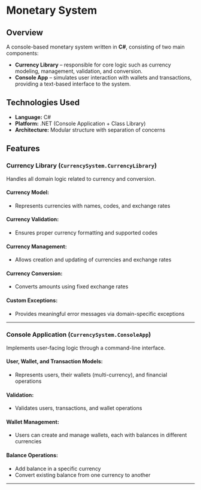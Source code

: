 # Monetary System

## Overview

A console-based monetary system written in **C#**, consisting of two main components:

- **Currency Library** – responsible for core logic such as currency modeling, management, validation, and conversion.
- **Console App** – simulates user interaction with wallets and transactions, providing a text-based interface to the system.

## Technologies Used

- **Language:** C#
- **Platform:** .NET (Console Application + Class Library)
- **Architecture:** Modular structure with separation of concerns

## Features

### Currency Library (`CurrencySystem.CurrencyLibrary`)
Handles all domain logic related to currency and conversion.

#### Currency Model:
  - Represents currencies with names, codes, and exchange rates

#### Currency Validation:
  - Ensures proper currency formatting and supported codes

#### Currency Management:
  - Allows creation and updating of currencies and exchange rates

#### Currency Conversion:
  - Converts amounts using fixed exchange rates

#### Custom Exceptions:
  - Provides meaningful error messages via domain-specific exceptions

---

### Console Application (`CurrencySystem.ConsoleApp`)
Implements user-facing logic through a command-line interface.

#### User, Wallet, and Transaction Models:
  - Represents users, their wallets (multi-currency), and financial operations

#### Validation:
  - Validates users, transactions, and wallet operations

#### Wallet Management:
  - Users can create and manage wallets, each with balances in different currencies

#### Balance Operations:
  - Add balance in a specific currency
  - Convert existing balance from one currency to another

---
